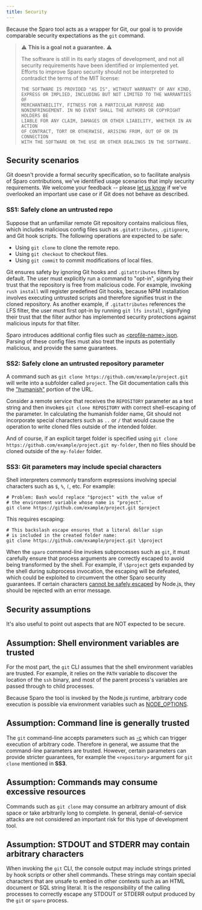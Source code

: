 ```yaml
---
title: Security
---
```


Because the Sparo tool acts as a wrapper for Git, our goal is to provide comparable security expectations as the `git` command.

> ⚠️ **This is a goal not a guarantee.** ⚠️
> 
> The software is still in its early stages of development, and not all security
> requirements have been identified or implemented yet.  Efforts to improve Sparo
> security should not be interpreted to contradict the terms of the MIT license:
>
> ```
> THE SOFTWARE IS PROVIDED "AS IS", WITHOUT WARRANTY OF ANY KIND,
> EXPRESS OR IMPLIED, INCLUDING BUT NOT LIMITED TO THE WARRANTIES OF
> MERCHANTABILITY, FITNESS FOR A PARTICULAR PURPOSE AND
> NONINFRINGEMENT. IN NO EVENT SHALL THE AUTHORS OR COPYRIGHT HOLDERS BE
> LIABLE FOR ANY CLAIM, DAMAGES OR OTHER LIABILITY, WHETHER IN AN ACTION
> OF CONTRACT, TORT OR OTHERWISE, ARISING FROM, OUT OF OR IN CONNECTION
> WITH THE SOFTWARE OR THE USE OR OTHER DEALINGS IN THE SOFTWARE.
> ```

## Security scenarios

Git doesn't provide a formal security specification, so to facilitate analysis of Sparo contributions, we've identified usage scenarios that imply security requirements. We welcome your feedback -- please [let us know](../support/contributing.md) if we've overlooked an important use case or if Git does not behave as described.

### SS1: Safely clone an untrusted repo

Suppose that an unfamiliar remote Git repository contains malicious files, which includes malicious config files such as `.gitattributes`, `.gitignore`, and Git hook scripts.  The following operations are expected to be safe:

- Using `git clone` to clone the remote repo.
- Using `git checkout` to checkout files.
- Using `git commit` to commit modifications of local files.

Git ensures safety by ignoring Git hooks and `.gitattributes` filters by default.  The user must explicitly run a command to "opt-in", signifying their trust that the repository is free from malicious code.  For example, invoking `rush install` will register predefined Git hooks, because NPM installation involves executing untrusted scripts and therefore signifies trust in the cloned repository.  As another example, if `.gitattributes` references the LFS filter, the user must first opt-in by running `git lfs install`, signifying their trust that the filter author has implemented security protections against malicious inputs for that filter.

Sparo introduces additional config files such as [&lt;profile-name&gt;.json](../configs/profile_json.md).  Parsing of these config files must also treat the inputs as potentially malicious, and provide the same guarantees.

### SS2: Safely clone an untrusted repository parameter

A command such as `git clone https://github.com/example/project.git` will write into a subfolder called `project`.  The Git documentation calls this the ["humanish"](https://git-scm.com/docs/git-clone#Documentation/git-clone.txt-ltdirectorygt) portion of the URL.

Consider a remote service that receives the `REPOSITORY` parameter as a text string and then invokes `git clone REPOSITORY` with correct shell-escaping of the parameter.  In calculating the humanish folder name, Git should not incorporate special characters such as `..` or `/` that would cause the operation to write cloned files outside of the intended folder.

And of course, if an explicit target folder is specified using `git clone https://github.com/example/project.git my-folder`, then no files should be cloned outside of the `my-folder` folder.

### SS3: Git parameters may include special characters

Shell interpreters commonly transform expressions involving special characters such as `$`, `%`, `(`, etc.  For example:

```shell
# Problem: Bash would replace "$project" with the value of 
# the environment variable whose name is "project".
git clone https://github.com/example/project.git $project
```

This requires escaping:

```shell
# This backslash escape ensures that a literal dollar sign
# is included in the created folder name:
git clone https://github.com/example/project.git \$project
```

When the `sparo` command-line invokes subprocesses such as `git`, it must carefully ensure that process arguments are correctly escaped to avoid being transformed by the shell.  For example, if `\$project` gets expanded by the shell during subprocess invocation, the escaping will be defeated, which could be exploited to circumvent the other Sparo security guarantees.  If certain characters [cannot be safely escaped](https://github.com/microsoft/rushstack/blob/e2a17c81731cadc6b39b8e75c08dfccb9bc5ce9c/libraries/node-core-library/src/Executable.ts#L689) by Node.js, they should be rejected with an error message.


## Security assumptions

It's also useful to point out aspects that are NOT expected to be secure.

## Assumption: Shell environment variables are trusted

For the most part, the `git` CLI assumes that the shell environment variables are trusted.  For example, it relies on the `PATH` variable to discover the location of the `ssh` binary, and most of the parent process's variables are passed through to child processes.

Because Sparo the tool is invoked by the Node.js runtime, arbitrary code execution is possible via environment variables such as [NODE_OPTIONS](https://nodejs.org/api/cli.html#node_optionsoptions).

## Assumption: Command line is generally trusted

The `git` command-line accepts parameters such as [-c](https://git-scm.com/docs/git#Documentation/git.txt--cltnamegtltvaluegt) which can trigger execution of arbitrary code.  Therefore in general, we assume that the command-line parameters are trusted.  However, certain parameters can provide stricter guarantees, for example the `<repository>` argument for `git clone` mentioned in **SS3**.

## Assumption: Commands may consume excessive resources

Commands such as `git clone` may consume an arbitrary amount of disk space or take arbitrarily long to complete. In general, denial-of-service attacks are not considered an important risk for this type of development tool.

## Assumption: STDOUT and STDERR may contain arbitrary characters

When invoking the `git` CLI, the console output may include strings printed by hook scripts or other shell commands. These strings may contain special characters that are unsafe to embed in other contexts such as an HTML document or SQL string literal. It is the responsibility of the calling processes to correctly escape any STDOUT or STDERR output produced by the `git` or `sparo` process.


